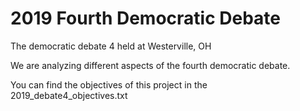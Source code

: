 # 2019 Fourth Democratic Debate
The democratic debate 4 held at Westerville, OH

We are analyzing different aspects of the fourth democratic debate.

You can find the objectives of this project in the 2019_debate4_objectives.txt

